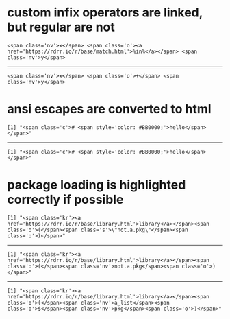 # custom infix operators are linked, but regular are not

    <span class='nv'>x</span> <span class='o'><a href='https://rdrr.io/r/base/match.html'>%in%</a></span> <span class='nv'>y</span>

---

    <span class='nv'>x</span> <span class='o'>+</span> <span class='nv'>y</span>

# ansi escapes are converted to html

    [1] "<span class='c'># <span style='color: #BB0000;'>hello</span></span>"

---

    [1] "<span class='c'># <span style='color: #BB0000;'>hello</span></span>"

# package loading is highlighted correctly if possible

    [1] "<span class='kr'><a href='https://rdrr.io/r/base/library.html'>library</a></span><span class='o'>(</span><span class='s'>\"not.a.pkg\"</span><span class='o'>)</span>"

---

    [1] "<span class='kr'><a href='https://rdrr.io/r/base/library.html'>library</a></span><span class='o'>(</span><span class='nv'>not.a.pkg</span><span class='o'>)</span>"

---

    [1] "<span class='kr'><a href='https://rdrr.io/r/base/library.html'>library</a></span><span class='o'>(</span><span class='nv'>a_list</span><span class='o'>$</span><span class='nv'>pkg</span><span class='o'>)</span>"

